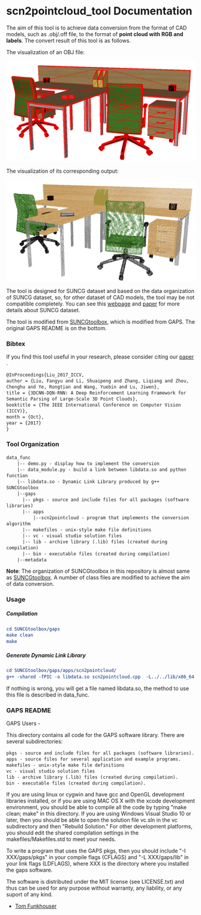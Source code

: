# scn2pointcloud_tool Documentation

The aim of this tool is to achieve data conversion from the format of CAD models, such as .obj/.off file, to the format  of **point cloud with RGB and labels**. The convert result of this tool is as follows.

The visualization of an OBJ file:

![694shape](694shape.png)

The visualization of its corresponding output:

![694shape](694cloud.png)

The tool is designed for SUNCG dataset and based on the data organization of SUNCG dataset, so, for other dataset of CAD models, the tool may be not compatible completely. You can see this [webpage](http://suncg.cs.princeton.edu) and [paper](https://arxiv.org/pdf/1611.08974v1.pdf) for more details about SUNCG dataset.

The tool is modified from [SUNCGtoolbox](https://github.com/shurans/SUNCGtoolbox), which is modified from GAPS. The original GAPS README is on the bottom.

### Bibtex

 If you find this tool useful in your research, please consider citing our [paper](http://arxiv.org/abs/1707.06783) .

```
@InProceedings{Liu_2017_ICCV,
author = {Liu, Fangyu and Li, Shuaipeng and Zhang, Liqiang and Zhou, Chenghu and Ye, Rongtian and Wang, Yuebin and Lu, Jiwen},
title = {3DCNN-DQN-RNN: A Deep Reinforcement Learning Framework for Semantic Parsing of Large-Scale 3D Point Clouds},
booktitle = {The IEEE International Conference on Computer Vision (ICCV)},
month = {Oct},
year = {2017}
} 
```

### Tool Organization

```
data_func
    |-- demo.py - display how to implement the conversion
    |-- data_module.py - build a link between libdata.so and python function
    |-- libdata.so - Dynamic Link Library produced by g++
SUNCGtoolbox
    |--gaps
      |-- pkgs - source and include files for all packages (software libraries)
      |-- apps
          |--scn2pointcloud - program that implements the conversion algorithm
      |-- makefiles - unix-style make file definitions
      |-- vc - visual studio solution files
      |-- lib - archive library (.lib) files (created during compilation)
      |-- bin - executable files (created during compilation)
    |--metadata
```

**Note**: The organization of SUNCGtoolbox in this repository  is almost same as [SUNCGtoolbox](https://github.com/shurans/SUNCGtoolbox). A number of  class files are modified to achieve the aim of data conversion.

### Usage

##### Compilation

```cmake
cd SUNCGtoolbox/gaps
make clean
make
```

##### Generate Dynamic Link Library

```cmake
cd SUNCGtoolbox/gaps/apps/scn2pointcloud/
g++ -shared -fPIC -o libdata.so scn2pointcloud.cpp  -L../../lib/x86_64 -g -lR3Graphics -lR3Shapes -lR2Shapes -lRNBasics -ljpeg -lpng   -lfglut -lGLU -lGL -lX11 -lm -I. -I../../pkgs  -g
```

If nothing is wrong, you will get a file named libdata.so, the method to use this file is described in data_func.

### GAPS README

GAPS Users -

This directory contains all code for the GAPS software library.
There are several subdirectories:

    pkgs - source and include files for all packages (software libraries).
    apps - source files for several application and example programs. 
    makefiles - unix-style make file definitions
    vc - visual studio solution files
    lib - archive library (.lib) files (created during compilation).
    bin - executable files (created during compilation).

If you are using linux or cygwin and have gcc and OpenGL development
libraries installed, or if you are using MAC OS X with the xcode
development environment, you should be able to compile all the code by
typing "make clean; make" in this directory.  If you are using Windows
Visual Studio 10 or later, then you should be able to open the
solution file vc.sln in the vc subdirectory and then "Rebuild
Solution."  For other development platforms, you should edit the shared
compilation settings in the makefiles/Makefiles.std to meet your needs.

To write a program that uses the GAPS pkgs, then you should include
"-I XXX/gaps/pkgs" in your compile flags (CFLAGS) and "-L
XXX/gaps/lib" in your link flags (LDFLAGS), where XXX is the directory
where you installed the gaps software.

The software is distributed under the MIT license (see LICENSE.txt)
and thus can be used for any purpose without warranty, any liability,
or any suport of any kind.

- [Tom Funkhouser](http://www.cs.princeton.edu/%7Efunk/)

